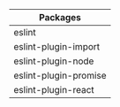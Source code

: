 | Packages |
| ---- | 
| eslint |
| eslint-plugin-import |
| eslint-plugin-node |
| eslint-plugin-promise |
| eslint-plugin-react |